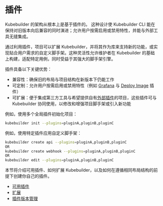 # 插件

Kubebuilder 的架构从根本上是基于插件的。
这种设计使 Kubebuilder CLI 能在保持对旧版本向后兼容的同时演进；允许用户按需启用或禁用特性，并能与外部工具无缝集成。

通过利用插件，项目可以扩展 Kubebuilder，并将其作为库来支持新的功能，或实现贴合用户需求的自定义脚手架。这种灵活性允许维护者在 Kubebuilder 的基础上构建，适配特定用例，同时受益于其强大的脚手架引擎。

插件具备以下关键优势：

- 兼容性：确保旧的布局与项目结构在新版本下仍能工作
- 可定制：允许用户按需启用或禁用特性（例如 [Grafana][grafana-plugin] 与 [Deploy Image][deploy-image] 插件）
- 可扩展：便于集成第三方工具与希望提供自有[外部插件][external-plugins]的项目，这些插件可与 Kubebuilder 协同使用，以修改和增强项目脚手架或引入新功能

例如，使用多个全局插件初始化项目：

```sh
kubebuilder init --plugins=pluginA,pluginB,pluginC
```

例如，使用特定插件应用自定义脚手架：

```sh
kubebuilder create api --plugins=pluginA,pluginB,pluginC
OR
kubebuilder create webhook --plugins=pluginA,pluginB,pluginC
OR
kubebuilder edit --plugins=pluginA,pluginB,pluginC
```

本节将介绍可用插件、如何扩展 Kubebuilder，以及如何在遵循相同布局结构的前提下创建你自己的插件。

- [可用插件](./available-plugins.md)
- [扩展](./extending.md)
- [插件版本管理](./plugins-versioning.md)

[extending-cli]: extending.md
[grafana-plugin]: ./available/grafana-v1-alpha.md
[deploy-image]: ./available/deploy-image-plugin-v1-alpha.md
[external-plugins]: ./extending/external-plugins.md

